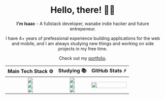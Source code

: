 <div align="center">
    
  # Hello, there! 🤙🏼
  
  **I'm Isaac** - A fullstack developer, wanabe indie hacker and future entrepeneur. 
  
  I have 4+ years of prefessional experience building applications for the web and mobile, and I am always studying new things and working on side projects in my free time.
  
  Check out my [portfolio](https://isaacmuniz.vercel.app).

  <table>
    <thead>
      <tr>
        <th style="text-align: center;">Main Tech Stack ⚙️</th>
        <th style="text-align: center;">Studying 📚️</th>
        <th style="text-align: center;">GitHub Stats ⚡️</th>
      </tr>
    </thead>
    <tbody>
      <tr>
        <td>
          <!-- Main Tech Stack -->
          <div align="center">
            <img src="https://skillicons.dev/icons?i=react,next" />
            <br/>
            <img src="https://skillicons.dev/icons?i=nodejs,nest" />
            <br/>
            <img src="https://skillicons.dev/icons?i=ts" />
          </div>
        </td>
        <td>
          <!-- Studying -->
          <div align="center">
            <img src="https://skillicons.dev/icons?i=flutter" />
            <br/>
            <img src="https://skillicons.dev/icons?i=django,laravel" />
            <br/>
            <img src="https://skillicons.dev/icons?i=py,cs,php" />
          </div>
        </td>
        <td>
          <!-- GitHub Stats -->
          <img src="https://github-readme-stats.vercel.app/api/top-langs/?username=codigoisaac&theme=radical&layout=donut" width="100%" />
        </td>
      </tr>
    </tbody>
  </table>
</div>

